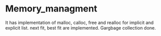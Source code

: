 # Memory_managment
It has implementation of malloc, calloc, free and realloc for implicit and explicit list.
next fit, best fit are implemented.
Gargbage collection done.
